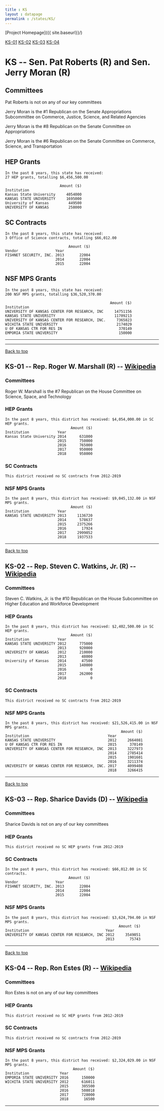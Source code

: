 ```yaml
---
title : KS
layout : datapage
permalink : /states/KS/
---
```

<a name="top"></a>
[Project Homepage]({{ site.baseurl}}/)


[KS-01](#KS-01)  [KS-02](#KS-02)  [KS-03](#KS-03)  [KS-04](#KS-04)  

# KS -- Sen. Pat Roberts (R) and  Sen. Jerry Moran (R)
## Committees
Pat Roberts is not on any of our key committees 

Jerry Moran is the #1 Republican on the Senate Appropriations Subcommittee on Commerce, Justice, Science, and Related Agencies 

Jerry Moran is the #8 Republican on the Senate Committee on Appropriations 

Jerry Moran is the #6 Republican on the Senate Committee on Commerce, Science, and Transportation 

## HEP Grants
```
In the past 8 years, this state has received:
27 HEP grants, totalling $6,456,500.00
 
                         Amount ($)
Institution                        
Kansas State University     4054000
KANSAS STATE UNIVERSITY     1695000
University of Kansas         449500
UNIVERSITY OF KANSAS         258000
```
## SC Contracts
```
In the past 8 years, this state has received:
3 Office of Science contracts, totalling $66,012.00
 
                             Amount ($)
Vendor                 Year            
FISHNET SECURITY, INC. 2013       22004
                       2014       22004
                       2015       22004
```
## NSF MPS Grants
```
In the past 8 years, this state has received:
200 NSF MPS grants, totalling $36,520,370.00
 
                                                Amount ($)
Institution                                               
UNIVERSITY OF KANSAS CENTER FOR RESEARCH, INC     14751156
KANSAS STATE UNIVERSITY                           11709213
UNIVERSITY OF KANSAS CENTER FOR RESEARCH, INC.     7365823
WICHITA STATE UNIVERSITY                           2174029
U OF KANSAS CTR FOR RES IN                          370149
EMPORIA STATE UNIVERSITY                            150000
```
---
---
<a name="KS-01"></a>
[Back to top](#top)
## KS-01 -- Rep. Roger W. Marshall (R) -- [Wikipedia](https://en.wikipedia.org/wiki/KS-01)
### Committees
Roger W. Marshall is the #7 Republican on the House Committee on Science, Space, and Technology 

### HEP Grants
```
In the past 8 years, this district has received: $4,054,000.00 in SC HEP grants.
                              Amount ($)
Institution             Year            
Kansas State University 2014      631000
                        2015      750000
                        2016      765000
                        2017      950000
                        2018      958000
```
### SC Contracts
```
This district received no SC contracts from 2012-2019
```
### NSF MPS Grants
```
In the past 8 years, this district has received: $9,045,132.00 in NSF MPS grants.
                              Amount ($)
Institution             Year            
KANSAS STATE UNIVERSITY 2013     1136720
                        2014      578637
                        2015     2375266
                        2016       17924
                        2017     2999052
                        2018     1937533
```
---
<a name="KS-02"></a>
[Back to top](#top)
## KS-02 -- Rep. Steven C. Watkins, Jr. (R) -- [Wikipedia](https://en.wikipedia.org/wiki/KS-02)
### Committees
Steven C. Watkins, Jr. is the #10 Republican on the House Subcommittee on Higher Education and Workforce Development 

### HEP Grants
```
In the past 8 years, this district has received: $2,402,500.00 in SC HEP grants.
                              Amount ($)
Institution             Year            
KANSAS STATE UNIVERSITY 2012      775000
                        2013      920000
UNIVERSITY OF KANSAS    2012      210000
                        2013       48000
University of Kansas    2014       47500
                        2015      140000
                        2016           0
                        2017      262000
                        2018           0
```
### SC Contracts
```
This district received no SC contracts from 2012-2019
```
### NSF MPS Grants
```
In the past 8 years, this district has received: $21,526,415.00 in NSF MPS grants.
                                                     Amount ($)
Institution                                    Year            
KANSAS STATE UNIVERSITY                        2012     2664081
U OF KANSAS CTR FOR RES IN                     2015      370149
UNIVERSITY OF KANSAS CENTER FOR RESEARCH, INC  2013     3227973
                                               2014     2785414
                                               2015     1901601
                                               2016     3211374
UNIVERSITY OF KANSAS CENTER FOR RESEARCH, INC. 2017     4099408
                                               2018     3266415
```
---
<a name="KS-03"></a>
[Back to top](#top)
## KS-03 -- Rep. Sharice Davids (D) -- [Wikipedia](https://en.wikipedia.org/wiki/KS-03)
### Committees
Sharice Davids is not on any of our key committees 

### HEP Grants
```
This district received no SC HEP grants from 2012-2019
```
### SC Contracts
```
In the past 8 years, this district has received: $66,012.00 in SC contracts.
                             Amount ($)
Vendor                 Year            
FISHNET SECURITY, INC. 2013       22004
                       2014       22004
                       2015       22004
```
### NSF MPS Grants
```
In the past 8 years, this district has received: $3,624,794.00 in NSF MPS grants.
                                                    Amount ($)
Institution                                   Year            
UNIVERSITY OF KANSAS CENTER FOR RESEARCH, INC 2012     3549051
                                              2013       75743
```
---
<a name="KS-04"></a>
[Back to top](#top)
## KS-04 -- Rep. Ron Estes (R) -- [Wikipedia](https://en.wikipedia.org/wiki/KS-04)
### Committees
Ron Estes is not on any of our key committees 

### HEP Grants
```
This district received no SC HEP grants from 2012-2019
```
### SC Contracts
```
This district received no SC contracts from 2012-2019
```
### NSF MPS Grants
```
In the past 8 years, this district has received: $2,324,029.00 in NSF MPS grants.
                               Amount ($)
Institution              Year            
EMPORIA STATE UNIVERSITY 2016      150000
WICHITA STATE UNIVERSITY 2012      616011
                         2015      305500
                         2016      508018
                         2017      728000
                         2018       16500
```
---
